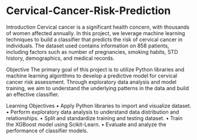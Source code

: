 # Cervical-Cancer-Risk-Prediction

Introduction
Cervical cancer is a significant health concern, with thousands of women affected annually. In this project, we leverage machine learning techniques to build a classifier that predicts the risk of cervical cancer in individuals. The dataset used contains information on 858 patients, including factors such as number of pregnancies, smoking habits, STD history, demographics, and medical records.

Objective
The primary goal of this project is to utilize Python libraries and machine learning algorithms to develop a predictive model for cervical cancer risk assessment. Through exploratory data analysis and model training, we aim to understand the underlying patterns in the data and build an effective classifier.

Learning Objectives
•	Apply Python libraries to import and visualize dataset.
•	Perform exploratory data analysis to understand data distribution and relationships.
•	Split and standardize training and testing dataset.
•	Train the XGBoost model using Scikit-Learn.
•	Evaluate and analyze the performance of classifier models.
